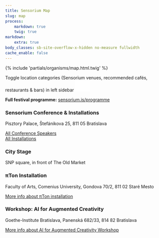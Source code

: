 ```yaml
---
title: Sensorium Map
slug: map
process:
    markdown: true
    twig: true
markdown:
    extra: true
body_classes: sb-site-overflow-x-hidden no-measure fullwidth
cache_enable: false	
---
```


{% include 'partials/organisms/map.html.twig' %}

<div class="modular-row" markdown="1">

Toggle location categories (<span class="ph1 bg-black white fw5">Sensorium venues</span>, recommended <span class="ph1 bg-gold white fw5">cafés</span>, <span class="ph1 bg-green white fw5">restaurants</span> & <span class="ph1 bg-red white fw5">bars</span>) in left sidebar <img class="bg-dark-gray pa1 h2" src="/user/pages/18.locations/icon-googlemaps-sidebar.png" alt="side bar icon">

**Full festival programme:** [sensorium.is/programme](/programme)

### Sensorium Conference & Installations

Pisztory Palace, Štefánikova 25, 811 05 Bratislava

[All Conference Speakers](/#speakers_&_artists) <br>
[All Installations](/#installations)

### City Stage

SNP square, in front of The Old Market

### πTon Installation

Faculty of Arts, Comenius University, Gondova 70/2, 811 02 Staré Mesto

[More info about πTon installation](/installations/pi-ton)

### Workshop: AI for Augmented Creativity

Goethe-Institute Bratislava, Panenská 682/33, 814 82 Bratislava    

[More info about AI for Augmented Creativity Workshop](/workshops/ai-for-augmented-creativity)

</div>

